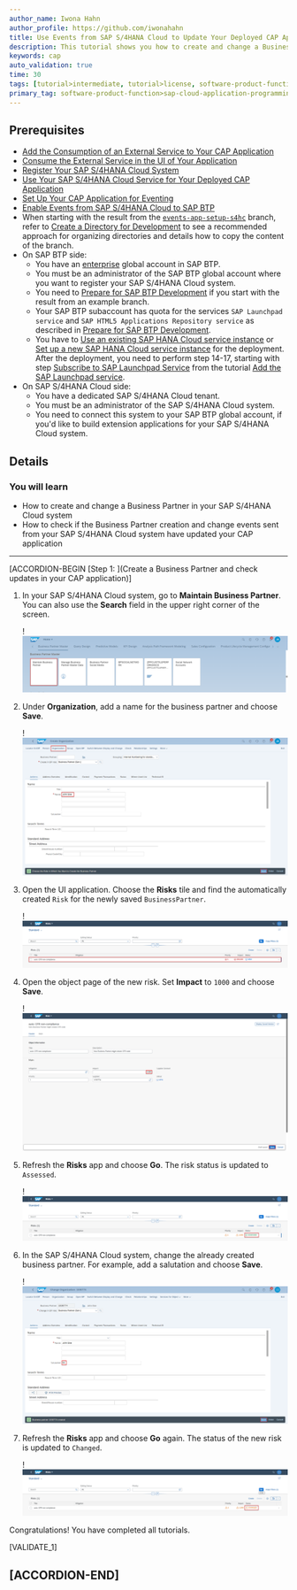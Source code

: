 ```yaml
---
author_name: Iwona Hahn
author_profile: https://github.com/iwonahahn
title: Use Events from SAP S/4HANA Cloud to Update Your Deployed CAP Application
description: This tutorial shows you how to create and change a Business Partner in your SAP S/4HANA Cloud system and see the updates in your CAP application.
keywords: cap
auto_validation: true
time: 30
tags: [tutorial>intermediate, tutorial>license, software-product-function>sap-cloud-application-programming-model, programming-tool>node-js, software-product>sap-business-technology-platform, software-product>sap-api-management, software-product>sap-hana-cloud, software-product>sap-s-4hana-cloud]
primary_tag: software-product-function>sap-cloud-application-programming-model
---
```


## Prerequisites
 - [Add the Consumption of an External Service to Your CAP Application](btp-app-ext-service-add-consumption)
 - [Consume the External Service in the UI of Your Application](btp-app-ext-service-consume-ui)
 - [Register Your SAP S/4HANA Cloud System](btp-app-ext-service-s4hc-register)
 - [Use Your SAP S/4HANA Cloud Service for Your Deployed CAP Application](btp-app-ext-service-s4hc-use)
 - [Set Up Your CAP Application for Eventing](btp-app-events-app-setup-s4hc)
 - [Enable Events from SAP S/4HANA Cloud to SAP BTP](btp-app-events-enable-s4hc)
 - When starting with the result from the [`events-app-setup-s4hc`](https://github.com/SAP-samples/cloud-cap-risk-management/tree/events-app-setup-s4hc) branch, refer to [Create a Directory for Development](btp-app-create-directory) to see a recommended approach for organizing directories and details how to copy the content of the branch.
 - On SAP BTP side:
    - You have an [enterprise](https://help.sap.com/viewer/65de2977205c403bbc107264b8eccf4b/Cloud/en-US/171511cc425c4e079d0684936486eee6.html) global account in SAP BTP.
    - You must be an administrator of the SAP BTP global account where you want to register your SAP S/4HANA Cloud system.
    - You need to [Prepare for SAP BTP Development](btp-app-prepare-btp) if you start with the result from an example branch.
    - Your SAP BTP subaccount has quota for the services `SAP Launchpad service` and `SAP HTML5 Applications Repository service` as described in [Prepare for SAP BTP Development](btp-app-prepare-btp).
    - You have to [Use an existing SAP HANA Cloud service instance](https://developers.sap.com/tutorials/btp-app-hana-cloud-setup.html#42a0e8d7-8593-48f1-9a0e-67ef7ee4df18) or [Set up a new SAP HANA Cloud service instance](https://developers.sap.com/tutorials/btp-app-hana-cloud-setup.html#3b20e31c-e9eb-44f7-98ed-ceabfd9e586e) for the deployment. After the deployment, you need to perform step 14-17, starting with step [Subscribe to SAP Launchpad Service](https://developers.sap.com/de/tutorials/btp-app-launchpad-service.html#57352c79-1a09-4054-a77d-626fac957404) from the tutorial [Add the SAP Launchpad service](btp-app-launchpad-service).
 - On SAP S/4HANA Cloud side:
    - You have a dedicated SAP S/4HANA Cloud tenant.
    - You must be an administrator of the SAP S/4HANA Cloud system.
    - You need to connect this system to your SAP BTP global account, if you'd like to build extension applications for your SAP S/4HANA Cloud system.

## Details
### You will learn
 - How to create and change a Business Partner in your SAP S/4HANA Cloud system
 - How to check if the Business Partner creation and change events sent from your SAP S/4HANA Cloud system have updated your CAP application

---

[ACCORDION-BEGIN [Step 1: ](Create a Business Partner and check updates in your CAP application)]
1. In your SAP S/4HANA Cloud system, go to **Maintain Business Partner**. You can also use the **Search** field in the upper right corner of the screen.

    !![s4h20](s4h20.png)

2. Under **Organization**, add a name for the business partner and choose **Save**.

    !![BPa](Demo1.png)

3. Open the UI application. Choose the **Risks** tile and find the automatically created `Risk` for the newly saved `BusinessPartner`.

    !![Risk1](Demo16.png)

4. Open the object page of the new risk. Set **Impact** to `1000` and choose **Save**.

    !![Risk2](Demo6.png)

5. Refresh the **Risks** app and choose **Go**. The risk status is updated to `Assessed`.

    !![Risk1](Demo7.png)

5. In the SAP S/4HANA Cloud system, change the already created business partner. For example, add a salutation and choose **Save**.

    !![BP4](Demo8.png)

6. Refresh the **Risks** app and choose **Go** again. The status of the new risk is updated to `Changed`.

    !![Risk2](Demo11.png)

Congratulations! You have completed all tutorials.

[VALIDATE_1]

[ACCORDION-END]
---

